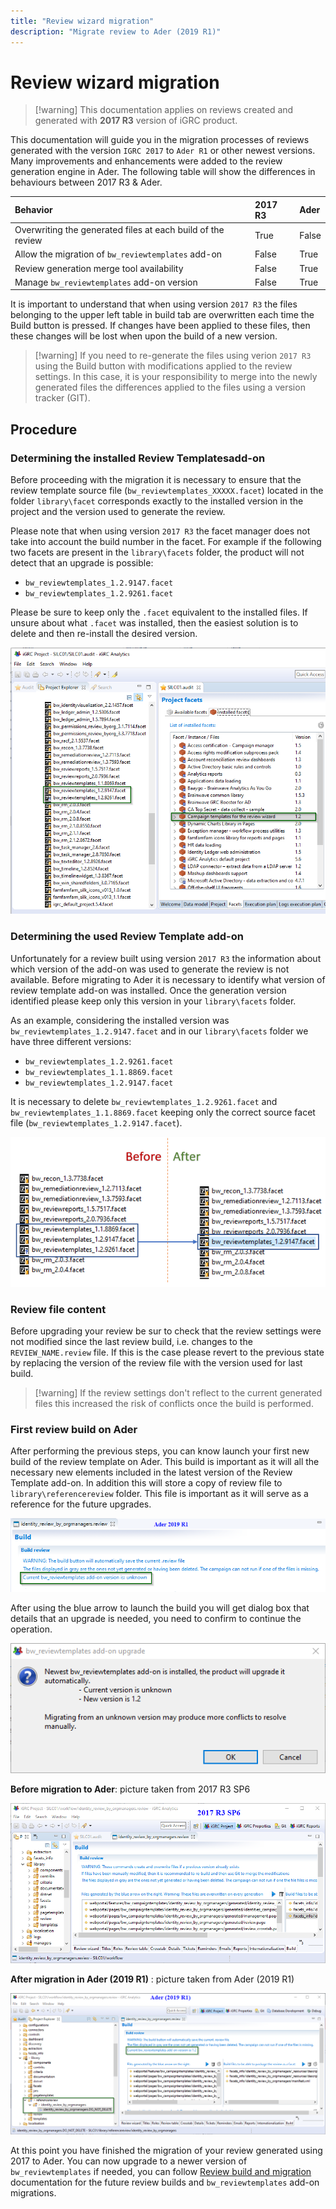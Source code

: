 ```yaml
---
title: "Review wizard migration"
description: "Migrate review to Ader (2019 R1)"
---
```


# Review wizard migration

> [!warning] This documentation applies on reviews created and generated with **2017 R3** version of iGRC product.

This documentation will guide you in the migration processes of reviews generated with the version `IGRC 2017` to `Ader R1` or other newest versions.
Many improvements and enhancements were added to the review generation engine in Ader.
The following table will show the differences in behaviours between 2017 R3 & Ader.

| Behavior                                                    | 2017 R3 | Ader  |
| :---------------------------------------------------------- | :------ | :---- |
| Overwriting the generated files at each build of the review | True    | False |
| Allow the migration of `bw_reviewtemplates` add-on          | False   | True  |
| Review generation merge tool availability                  | False   | True  |
| Manage `bw_reviewtemplates` add-on version                  | False   | True  |

It is important to understand that when using version `2017 R3` the files belonging to the upper left table in build tab are overwritten each time the Build button is pressed.
If changes have been applied to these files, then these changes will be lost when upon the build of a new version.

> [!warning] If you need to re-generate the files using verion `2017 R3` using the Build button with modifications applied to the review settings. In this case, it is your responsibility to merge into the newly generated files the differences applied to the files using a version tracker (GIT).

## Procedure

### Determining the installed Review Templatesadd-on

Before proceeding with the migration it is necessary to ensure that the review template source file (`bw_reviewtemplates_XXXXX.facet`) located in the folder `library\facet` corresponds exactly to the installed version in the project and the version used to generate the review.

Please note that when using version `2017 R3` the facet manager does not take into account the build number in the facet. For example if the following two facets are present in the `library\facets` folder, the product will not detect that an upgrade is possible:

- `bw_reviewtemplates_1.2.9147.facet`
- `bw_reviewtemplates_1.2.9261.facet`

Please be sure to keep only the `.facet` equivalent to the installed files. If unsure about what `.facet` was installed, then the easiest solution is to delete and then re-install the desired version.

![Installed version of bw_reviewtemplates](./images/2017_review_migration_1.png "Installed version of bw_reviewtemplates")

### Determining the used Review Template add-on

Unfortunately for a review built using version `2017 R3` the information about which version of the add-on was used to generate the review is not available. Before migrating to Ader it is necessary to identify what version of review template add-on was installed.
Once the generation version identified please keep only this version in your `library\facets` folder.

As an example, considering the installed version was `bw_reviewtemplates_1.2.9147.facet` and in our `library\facets` folder we have three different versions:

- `bw_reviewtemplates_1.2.9261.facet`
- `bw_reviewtemplates_1.1.8869.facet`
- `bw_reviewtemplates_1.2.9147.facet`
  
It is necessary to delete `bw_reviewtemplates_1.2.9261.facet` and `bw_reviewtemplates_1.1.8869.facet` keeping only the correct source facet file (`bw_reviewtemplates_1.2.9147.facet`).

![Cleaning the library\facets folder](./images/clean_library_facets.png "Cleaning the library\facets folder")

### Review file content

Before upgrading your review be sur to check that the review settings were not modified since the last review build, i.e. changes to the `REVIEW_NAME.review` file. If this is the case please revert to the previous state by replacing the version of the review file with the version used for last build.

> [!warning] If the review settings don't reflect to the current generated files this increased the risk of conflicts once the build is performed.

### First review build on Ader

After performing the previous steps, you can know launch your first new build of the review template on Ader. This build is important as it will all the necessary new elements included in the latest version of the Review Template add-on. In addition this will store a copy of review file to `library\referencereview` folder. This file is important as it will serve as a reference for the future upgrades.

![Unknown version of the review template add-on](./images/unknown_version.png "Unknown version of the review template add-on")

After using the blue arrow to launch the build you will get dialog box that details that an upgrade is needed, you need to confirm to continue the operation.

![First review build on Ader](./images/first_review_build_on_ader.png "First review build on Ader")

**Before migration to Ader**: picture taken from 2017 R3 SP6

![Before migration to Ader](./images/2017_before_migration_to_ader.png "Before migration to Ader")

**After migration in Ader (2019 R1)** : picture taken from Ader (2019 R1)

![Changes after migration to Ader](./images/after_migration_to_ader.png "Changes after migration to Ader")

At this point you have finished the migration of your review generated using 2017 to Ader. You can now upgrade to a newer version of `bw_reviewtemplates` if needed, you can follow [Review build and migration](./04-build) documentation for the future review builds and `bw_reviewtemplates` add-on migrations.
